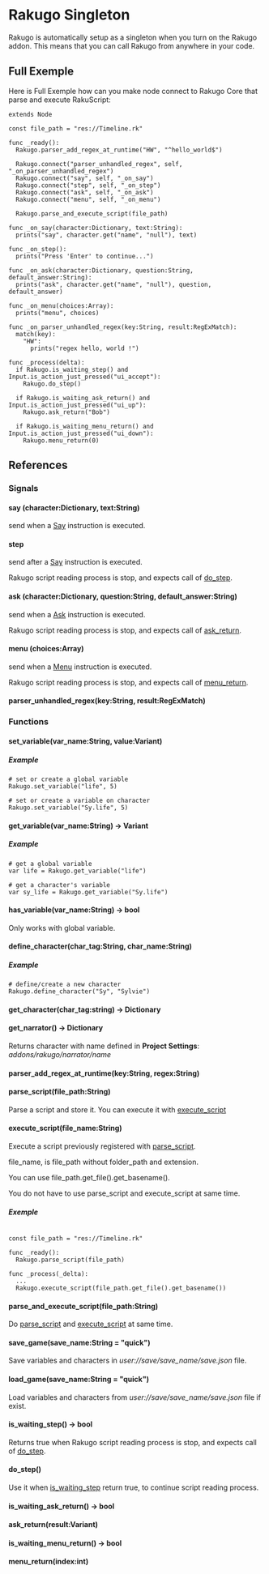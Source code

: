 # Rakugo Singleton

Rakugo is automatically setup as a singleton when you turn on the Rakugo addon.
This means that you can call Rakugo from anywhere in your code.

## Full Exemple

Here is Full Exemple how can you make node connect to Rakugo Core that parse and execute RakuScript:
```gdscript
extends Node

const file_path = "res://Timeline.rk"

func _ready():
  Rakugo.parser_add_regex_at_runtime("HW", "^hello_world$")
	
  Rakugo.connect("parser_unhandled_regex", self, "_on_parser_unhandled_regex")
  Rakugo.connect("say", self, "_on_say")
  Rakugo.connect("step", self, "_on_step")
  Rakugo.connect("ask", self, "_on_ask")
  Rakugo.connect("menu", self, "_on_menu")
	
  Rakugo.parse_and_execute_script(file_path)

func _on_say(character:Dictionary, text:String):
  prints("say", character.get("name", "null"), text)

func _on_step():
  prints("Press 'Enter' to continue...")
	
func _on_ask(character:Dictionary, question:String, default_answer:String):
  prints("ask", character.get("name", "null"), question, default_answer)

func _on_menu(choices:Array):
  prints("menu", choices)
	
func _on_parser_unhandled_regex(key:String, result:RegExMatch):
  match(key):
    "HW":
      prints("regex hello, world !")

func _process(delta):
  if Rakugo.is_waiting_step() and Input.is_action_just_pressed("ui_accept"):
    Rakugo.do_step()
		
  if Rakugo.is_waiting_ask_return() and Input.is_action_just_pressed("ui_up"):
    Rakugo.ask_return("Bob")
		
  if Rakugo.is_waiting_menu_return() and Input.is_action_just_pressed("ui_down"):
    Rakugo.menu_return(0)
```

## References
### Signals
#### say (character:Dictionary, text:String)
send when a [Say] instruction is executed.

#### step
send after a [Say] instruction is executed.

Rakugo script reading process is stop, and expects call of [do_step].

#### ask (character:Dictionary, question:String, default_answer:String)
send when a [Ask] instruction is executed.

Rakugo script reading process is stop, and expects call of [ask_return].

#### menu (choices:Array)
send when a [Menu] instruction is executed.

Rakugo script reading process is stop, and expects call of [menu_return].
#### parser_unhandled_regex(key:String, result:RegExMatch)

### Functions

#### set_variable(var_name:String, value:Variant)

##### Example

```gdscript
# set or create a global variable
Rakugo.set_variable("life", 5)

# set or create a variable on character
Rakugo.set_variable("Sy.life", 5)
```

#### get_variable(var_name:String) -> Variant

##### Example
```gdscript
# get a global variable
var life = Rakugo.get_variable("life")

# get a character's variable
var sy_life = Rakugo.get_variable("Sy.life")
```

#### has_variable(var_name:String) -> bool

Only works with global variable.

#### define_character(char_tag:String, char_name:String)

##### Example

```gdscript
# define/create a new character
Rakugo.define_character("Sy", "Sylvie")
```

#### get_character(char_tag:string) -> Dictionary

#### get_narrator() -> Dictionary

Returns character with name defined in **Project Settings**: *addons/rakugo/narrator/name*

#### parser_add_regex_at_runtime(key:String, regex:String)

#### parse_script(file_path:String)
Parse a script and store it. You can execute it with [execute_script]

#### execute_script(file_name:String)
Execute a script previously registered with [parse_script].

file_name, is file_path without folder_path and extension.

You can use file_path.get_file().get_basename().

You do not have to use parse_script and execute_script at same time.

##### Exemple
```gdscript

const file_path = "res://Timeline.rk"

func _ready():
  Rakugo.parse_script(file_path)

func _process(_delta):
  ...
  Rakugo.execute_script(file_path.get_file().get_basename())
```

#### parse_and_execute_script(file_path:String)

Do [parse_script] and [execute_script] at same time.

#### save_game(save_name:String = "quick")

Save variables and characters in *user://save/save_name/save.json* file.

#### load_game(save_name:String = "quick")

Load variables and characters from *user://save/save_name/save.json* file if exist.

#### is_waiting_step() -> bool

Returns true when Rakugo script reading process is stop, and expects call of [do_step].

#### do_step()

Use it when [is_waiting_step] return true, to continue script reading process.

#### is_waiting_ask_return() -> bool

#### ask_return(result:Variant)

#### is_waiting_menu_return() -> bool

#### menu_return(index:int)

[Say]: rakuscript.md#say
[do_step]: rakugo_singleton.md#do_step
[Ask]: rakuscript.md#ask
[ask_return]: rakuscript.md#ask_returnresultvariant
[Menu]: rakuscript.md#menu
[menu_return]: rakuscript.md#menu_returnindexint
[parse_script]: rakugo_singleton.md#parse_script
[execute_script]: rakugo_singleton.md#execute_script
[is_waiting_step]: rakugo_singleton.md#is_waiting_step